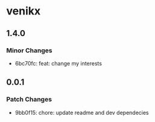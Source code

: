 # venikx

## 1.4.0

### Minor Changes

- 6bc70fc: feat: change my interests

## 0.0.1

### Patch Changes

- 9bb0f15: chore: update readme and dev dependecies
